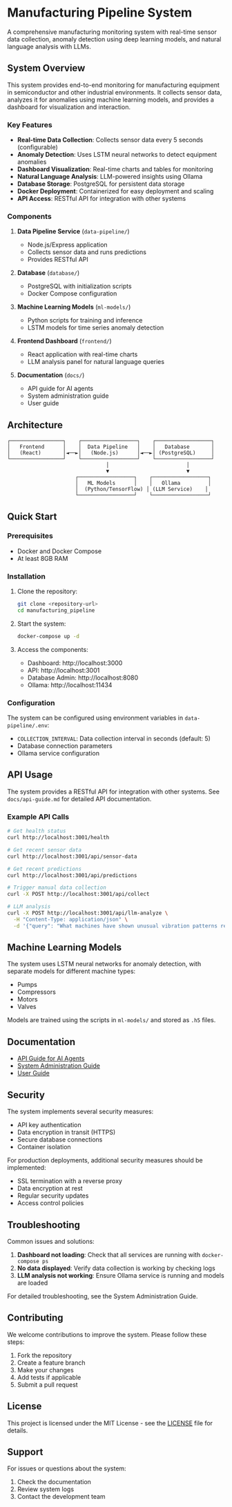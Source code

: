 
# Manufacturing Pipeline System

A comprehensive manufacturing monitoring system with real-time sensor data collection, anomaly detection using deep learning models, and natural language analysis with LLMs.

## System Overview

This system provides end-to-end monitoring for manufacturing equipment in semiconductor and other industrial environments. It collects sensor data, analyzes it for anomalies using machine learning models, and provides a dashboard for visualization and interaction.

### Key Features

- **Real-time Data Collection**: Collects sensor data every 5 seconds (configurable)
- **Anomaly Detection**: Uses LSTM neural networks to detect equipment anomalies
- **Dashboard Visualization**: Real-time charts and tables for monitoring
- **Natural Language Analysis**: LLM-powered insights using Ollama
- **Database Storage**: PostgreSQL for persistent data storage
- **Docker Deployment**: Containerized for easy deployment and scaling
- **API Access**: RESTful API for integration with other systems

### Components

1. **Data Pipeline Service** (`data-pipeline/`)
   - Node.js/Express application
   - Collects sensor data and runs predictions
   - Provides RESTful API

2. **Database** (`database/`)
   - PostgreSQL with initialization scripts
   - Docker Compose configuration

3. **Machine Learning Models** (`ml-models/`)
   - Python scripts for training and inference
   - LSTM models for time series anomaly detection

4. **Frontend Dashboard** (`frontend/`)
   - React application with real-time charts
   - LLM analysis panel for natural language queries

5. **Documentation** (`docs/`)
   - API guide for AI agents
   - System administration guide
   - User guide

## Architecture

```
┌─────────────────┐    ┌──────────────────┐    ┌──────────────────┐
│   Frontend      │    │  Data Pipeline   │    │   Database       │
│   (React)       │◄──►│   (Node.js)      │◄──►│ (PostgreSQL)     │
└─────────────────┘    └──────────────────┘    └──────────────────┘
                                │                         │
                                ▼                         ▼
                      ┌──────────────────┐    ┌──────────────────┐
                      │   ML Models      │    │   Ollama         │
                      │  (Python/TensorFlow) │ (LLM Service)    │
                      └──────────────────┘    └──────────────────┘
```

## Quick Start

### Prerequisites

- Docker and Docker Compose
- At least 8GB RAM

### Installation

1. Clone the repository:
   ```bash
   git clone <repository-url>
   cd manufacturing_pipeline
   ```

2. Start the system:
   ```bash
   docker-compose up -d
   ```

3. Access the components:
   - Dashboard: http://localhost:3000
   - API: http://localhost:3001
   - Database Admin: http://localhost:8080
   - Ollama: http://localhost:11434

### Configuration

The system can be configured using environment variables in `data-pipeline/.env`:

- `COLLECTION_INTERVAL`: Data collection interval in seconds (default: 5)
- Database connection parameters
- Ollama service configuration

## API Usage

The system provides a RESTful API for integration with other systems. See `docs/api-guide.md` for detailed API documentation.

### Example API Calls

```bash
# Get health status
curl http://localhost:3001/health

# Get recent sensor data
curl http://localhost:3001/api/sensor-data

# Get recent predictions
curl http://localhost:3001/api/predictions

# Trigger manual data collection
curl -X POST http://localhost:3001/api/collect

# LLM analysis
curl -X POST http://localhost:3001/api/llm-analyze \
  -H "Content-Type: application/json" \
  -d '{"query": "What machines have shown unusual vibration patterns recently?"}'
```

## Machine Learning Models

The system uses LSTM neural networks for anomaly detection, with separate models for different machine types:

- Pumps
- Compressors
- Motors
- Valves

Models are trained using the scripts in `ml-models/` and stored as `.h5` files.

## Documentation

- [API Guide for AI Agents](docs/api-guide.md)
- [System Administration Guide](docs/system-administration-guide.md)
- [User Guide](docs/user-guide.md)

## Security

The system implements several security measures:

- API key authentication
- Data encryption in transit (HTTPS)
- Secure database connections
- Container isolation

For production deployments, additional security measures should be implemented:

- SSL termination with a reverse proxy
- Data encryption at rest
- Regular security updates
- Access control policies

## Troubleshooting

Common issues and solutions:

1. **Dashboard not loading**: Check that all services are running with `docker-compose ps`
2. **No data displayed**: Verify data collection is working by checking logs
3. **LLM analysis not working**: Ensure Ollama service is running and models are loaded

For detailed troubleshooting, see the System Administration Guide.

## Contributing

We welcome contributions to improve the system. Please follow these steps:

1. Fork the repository
2. Create a feature branch
3. Make your changes
4. Add tests if applicable
5. Submit a pull request

## License

This project is licensed under the MIT License - see the [LICENSE](LICENSE) file for details.

## Support

For issues or questions about the system:

1. Check the documentation
2. Review system logs
3. Contact the development team

